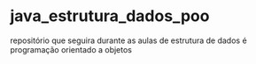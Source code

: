 # java_estrutura_dados_poo
repositório que seguira durante as aulas de estrutura de dados é programação orientado a objetos

